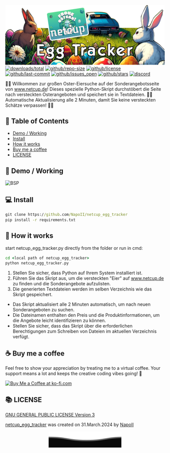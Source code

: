 [![github/NapoII/netcup_egg_tracker](https://raw.githubusercontent.com/NapoII/netcup_egg_tracker/main/README_img/Readme_top.png)](https://github.com/NapoII/netcup_egg_tracker)
[![downloads/total](https://img.shields.io/github/downloads/NapoII/netcup_egg_tracker/total)](https://github.com/NapoII/netcup_egg_tracker/archive/refs/heads/main.zip) [![github/repo-size](https://img.shields.io/github/repo-size/NapoII/netcup_egg_tracker)](https://github.com/NapoII/netcup_egg_tracker/archive/refs/heads/main.zip) [![github/license](https://img.shields.io/github/license/NapoII/netcup_egg_tracker)](https://github.com/NapoII/netcup_egg_tracker/blob/main/LICENSE) [![github/last-commit](https://img.shields.io/github/downloads/NapoII/netcup_egg_tracker/total)](https://img.shields.io/github/issues/NapoII/netcup_egg_tracker?style=plastic) [![github/issues_open](https://img.shields.io/github/issues/NapoII/netcup_egg_tracker?style=plastic)](https://img.shields.io/github/issues-raw/NapoII/netcup_egg_tracker) [![github/stars](https://img.shields.io/github/stars/NapoII/netcup_egg_tracker?style=social)](https://github.com/NapoII/netcup_egg_tracker/stargazers) [![discord](https://img.shields.io/discord/190307701169979393)](https://discord.gg/knTKtKVfnr)

🐰🥚 Willkommen zur großen Oster-Eiersuche auf der Sonderangebotsseite von www.netcup.de! Dieses spezielle Python-Skript durchstöbert die Seite nach versteckten Osterangeboten und speichert sie in Textdateien. 🐣🌼 Automatische Aktualisierung alle 2 Minuten, damit Sie keine versteckten Schätze verpassen! 🔄🔎

## 📝 Table of Contents
+ [Demo / Working](#demo)
+ [Install](#usage)
+ [How it works](#Use)
+ [Buy me a coffee](#coffee)
+ [LICENSE](#LICENSE)
## 🎥 Demo / Working <a name = "demo"></a>
![BSP](https://i.imgur.com/Js1UvF1.png)

## 💻 Install <a name = "usage"></a>
```cmd
git clone https://github.com/NapoII/netcup_egg_tracker
pip install -r requirements.txt
```
## 💭 How it works <a name = "Use"></a>

start netcup_egg_tracker.py directly from the folder or run in cmd:
```cmd
cd <local path of netcup_egg_tracker>
python netcup_egg_tracker.py
```

1. Stellen Sie sicher, dass Python auf Ihrem System installiert ist.
2. Führen Sie das Skript aus, um die versteckten "Eier" auf www.netcup.de zu finden und die Sonderangebote aufzulisten.
3. Die generierten Textdateien werden im selben Verzeichnis wie das Skript gespeichert.

- Das Skript aktualisiert alle 2 Minuten automatisch, um nach neuen Sonderangeboten zu suchen.
- Die Dateinamen enthalten den Preis und die Produktinformationen, um die Angebote leicht identifizieren zu können.
- Stellen Sie sicher, dass das Skript über die erforderlichen Berechtigungen zum Schreiben von Dateien im aktuellen Verzeichnis verfügt.

## ☕ Buy me a coffee <a name = "coffee"></a>

Feel free to show your appreciation by treating me to a virtual coffee. Your support means a lot and keeps the creative coding vibes going! 🚀

<a href='https://ko-fi.com/M4M0TS4ZM' target='_blank'><img height='36' style='border:0px;height:36px;' src='https://storage.ko-fi.com/cdn/kofi1.png?v=3' border='0' alt='Buy Me a Coffee at ko-fi.com' /></a>

## 📚 LICENSE <a name = "LICENSE"></a>

[GNU GENERAL PUBLIC LICENSE Version 3](LICENSE)

[netcup_egg_tracker](netcup_egg_tracker) was created on 31.March.2024 by [NapoII](https://github.com/NapoII)


    
<p align="center">
<img src="https://raw.githubusercontent.com/NapoII/NapoII/233630a814f7979f575c7f764dbf1f4804b05332/Bottom.svg" alt="Github Stats" />
</p>
